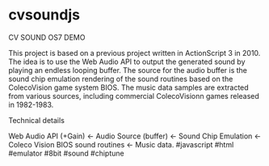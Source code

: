 # cvsoundjs

CV SOUND OS7 DEMO

This project is based on a previous project written in ActionScript 3 in 2010.
The idea is to use the Web Audio API to output the generated sound by playing an endless looping buffer.
The source for the audio buffer is the sound chip emulation rendering of the sound routines based on the ColecoVision game system BIOS.
The music data samples are extracted from various sources, including commercial ColecoVisionn games released in 1982-1983.

Technical details

Web Audio API (+Gain) <- Audio Source (buffer) <- Sound Chip Emulation <- Coleco Vision BIOS sound routines <- Music data.
#javascript #html #emulator #8bit #sound #chiptune
